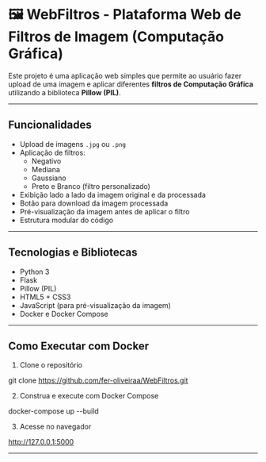 # 🖼️ WebFiltros - Plataforma Web de Filtros de Imagem (Computação Gráfica)

Este projeto é uma aplicação web simples que permite ao usuário fazer upload de uma imagem e aplicar diferentes **filtros de Computação Gráfica** utilizando a biblioteca **Pillow (PIL)**.

---

## Funcionalidades

- Upload de imagens `.jpg` ou `.png`
- Aplicação de filtros:
  - Negativo
  - Mediana
  - Gaussiano
  - Preto e Branco (filtro personalizado)
- Exibição lado a lado da imagem original e da processada
- Botão para download da imagem processada
- Pré-visualização da imagem antes de aplicar o filtro
- Estrutura modular do código

---

## Tecnologias e Bibliotecas

- Python 3  
- Flask  
- Pillow (PIL)  
- HTML5 + CSS3  
- JavaScript (para pré-visualização da imagem)  
- Docker e Docker Compose  

---

## Como Executar com Docker

1. Clone o repositório

git clone https://github.com/fer-oliveiraa/WebFiltros.git

2. Construa e execute com Docker Compose

docker-compose up --build

3. Acesse no navegador

http://127.0.0.1:5000

---
